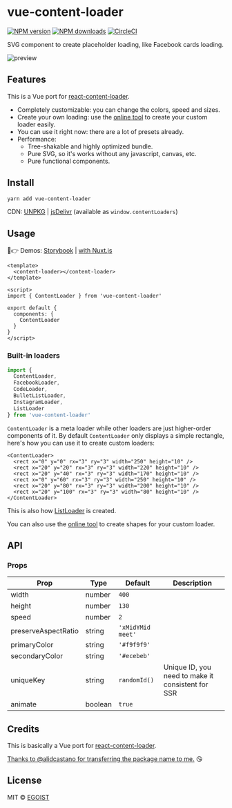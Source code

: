 # vue-content-loader

[![NPM version](https://img.shields.io/npm/v/vue-content-loader.svg?style=flat)](https://npmjs.com/package/vue-content-loader) [![NPM downloads](https://img.shields.io/npm/dm/vue-content-loader.svg?style=flat)](https://npmjs.com/package/vue-content-loader) [![CircleCI](https://circleci.com/gh/egoist/vue-content-loader/tree/master.svg?style=shield)](https://circleci.com/gh/egoist/vue-content-loader/tree/master)

SVG component to create placeholder loading, like Facebook cards loading.

![preview](https://user-images.githubusercontent.com/4838076/34308760-ec55df82-e735-11e7-843b-2e311fa7b7d0.gif)

## Features

This is a Vue port for [react-content-loader](https://github.com/danilowoz/react-content-loader).

- Completely customizable: you can change the colors, speed and sizes.
- Create your own loading: use the [online tool](http://danilowoz.com/create-content-loader/) to create your custom loader easily.
- You can use it right now: there are a lot of presets already.
- Performance:
  - Tree-shakable and highly optimized bundle.
  - Pure SVG, so it's works without any javascript, canvas, etc.
  - Pure functional components.

## Install

```bash
yarn add vue-content-loader
```

CDN: [UNPKG](https://unpkg.com/vue-content-loader/) | [jsDelivr](https://cdn.jsdelivr.net/npm/vue-content-loader/) (available as `window.contentLoaders`)

## Usage

👀👉 Demos: [Storybook](https://vue-content-loader.egoist.moe) | [with Nuxt.js](https://glitch.com/edit/#!/vue-content-loader)

```vue
<template>
  <content-loader></content-loader>
</template>

<script>
import { ContentLoader } from 'vue-content-loader'

export default {
  components: {
    ContentLoader
  }
}
</script>
```

### Built-in loaders

```js
import {
  ContentLoader,
  FacebookLoader,
  CodeLoader,
  BulletListLoader,
  InstagramLoader,
  ListLoader
} from 'vue-content-loader'
```

`ContentLoader` is a meta loader while other loaders are just higher-order components of it. By default `ContentLoader` only displays a simple rectangle, here's how you can use it to create custom loaders:

```vue
<ContentLoader>
  <rect x="0" y="0" rx="3" ry="3" width="250" height="10" />
  <rect x="20" y="20" rx="3" ry="3" width="220" height="10" />
  <rect x="20" y="40" rx="3" ry="3" width="170" height="10" />
  <rect x="0" y="60" rx="3" ry="3" width="250" height="10" />
  <rect x="20" y="80" rx="3" ry="3" width="200" height="10" />
  <rect x="20" y="100" rx="3" ry="3" width="80" height="10" />
</ContentLoader>
```

This is also how [ListLoader](./src/ListLoader.js) is created.

You can also use the [online tool](http://danilowoz.com/create-content-loader/) to create shapes for your custom loader.

## API

### Props


|Prop|Type|Default|Description|
|---|---|---|---|
|width|number|`400`||
|height|number|`130`||
|speed|number|`2`||
|preserveAspectRatio|string|`'xMidYMid meet'`||
|primaryColor|string|`'#f9f9f9'`||
|secondaryColor|string|`'#ecebeb'`||
|uniqueKey|string|`randomId()`|Unique ID, you need to make it consistent for SSR|
|animate|boolean|`true`||

## Credits

This is basically a Vue port for [react-content-loader](https://github.com/danilowoz/react-content-loader).

[Thanks to @alidcastano for transferring the package name to me.](https://github.com/egoist/vue-content-loader/issues/1) 😘

## License

MIT &copy; [EGOIST](https://github.com/egoist)
